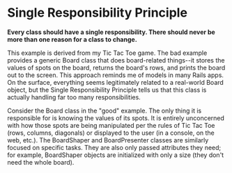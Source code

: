 # Single Responsibility Principle

**Every class should have a single responsibility. There should never be more than one reason for a class to change.**

This example is derived from my Tic Tac Toe game. The bad example provides a generic Board class that does board-related things--it stores the values of spots on the board, returns the board's rows, and prints the board out to the screen. This approach reminds me of models in many Rails apps. On the surface, everything seems legitimately related to a real-world Board object, but the Single Responsibility Principle tells us that this class is actually handling far too many responsibilities.

Consider the Board class in the "good" example. The only thing it is responsible for is knowing the values of its spots. It is entirely unconcerned with how those spots are being manipulated per the rules of Tic Tac Toe (rows, columns, diagonals) or displayed to the user (in a console, on the web, etc.). The BoardShaper and BoardPresenter classes are similarly focused on specific tasks. They are also only passed attributes they need; for example, BoardShaper objects are initialized with only a size (they don't need the whole board).
